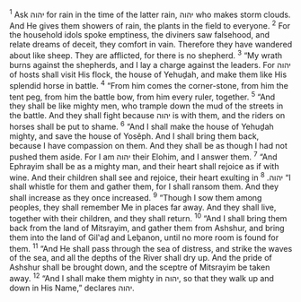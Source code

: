 <sup>1</sup> Ask יהוה for rain in the time of the latter rain, יהוה who makes storm clouds. And He gives them showers of rain, the plants in the field to everyone.
<sup>2</sup> For the household idols spoke emptiness, the diviners saw falsehood, and relate dreams of deceit, they comfort in vain. Therefore they have wandered about like sheep. They are afflicted, for there is no shepherd.
<sup>3</sup> “My wrath burns against the shepherds, and I lay a charge against the leaders. For יהוה of hosts shall visit His flock, the house of Yehuḏah, and make them like His splendid horse in battle.
<sup>4</sup> “From him comes the corner-stone, from him the tent peg, from him the battle bow, from him every ruler, together.
<sup>5</sup> “And they shall be like mighty men, who trample down the mud of the streets in the battle. And they shall fight because יהוה is with them, and the riders on horses shall be put to shame.
<sup>6</sup> “And I shall make the house of Yehuḏah mighty, and save the house of Yosĕph. And I shall bring them back, because I have compassion on them. And they shall be as though I had not pushed them aside. For I am יהוה their Elohim, and I answer them.
<sup>7</sup> “And Ephrayim shall be as a mighty man, and their heart shall rejoice as if with wine. And their children shall see and rejoice, their heart exulting in יהוה.
<sup>8</sup> “I shall whistle for them and gather them, for I shall ransom them. And they shall increase as they once increased.
<sup>9</sup> “Though I sow them among peoples, they shall remember Me in places far away. And they shall live, together with their children, and they shall return.
<sup>10</sup> “And I shall bring them back from the land of Mitsrayim, and gather them from Ashshur, and bring them into the land of Gil‛aḏ and Leḇanon, until no more room is found for them.
<sup>11</sup> “And He shall pass through the sea of distress, and strike the waves of the sea, and all the depths of the River shall dry up. And the pride of Ashshur shall be brought down, and the sceptre of Mitsrayim be taken away.
<sup>12</sup> “And I shall make them mighty in יהוה, so that they walk up and down in His Name,” declares יהוה.
